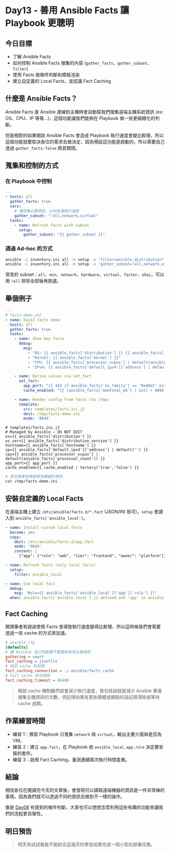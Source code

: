 # Day13 - 善用 Ansible Facts 讓 Playbook 更聰明

## 今日目標
- 了解 Ansible Facts
- 如何控制 Ansible Facts 搜集的內容 (`gather_facts`、`gather_subset`、`filter`)
- 使用 Facts 做條件判斷和模板渲染
- 建立自定義的 Local Facts，並認識 Fact Caching

## 什麼是 Ansible Facts？
Ansible Facts 是 Ansible 連線到主機時會自動幫我們搜集遠端主機系統資訊 (ex: OS、CPU、IP 等等...)，這個功能讓我們能夠在 Playbook 做一些更細緻化的判斷。

但是相對的如果開啟 Ansible Facts 會造成 Playbook 執行速度會變比較慢，所以這個功能就要取決各位的需求去做決定，因為預設這功能是啟動的，所以需要自己透過 `gather_facts`: `false` 將其關閉。

## 蒐集和控制的方式
### 在 Playbook 中控制
```yaml
---
- hosts: all
  gather_facts: true
  vars:
    # 僅收集必要資訊，以利加速執行速度
    gather_subset: "!all,network,virtual"
  tasks:
    - name: Refresh facts with subset
      setup:
        gather_subset: "{{ gather_subset }}"
```

### 透過 Ad-hoc 的方式
```bash
ansible -i inventory.ini all -m setup -a 'filter=ansible_distribution*'
ansible -i inventory.ini all -m setup -a 'gather_subset=!all,network,virtual'
```
常見的 subset：`all`、`min`、`network`、`hardware`、`virtual`、`facter`、`ohai`，可以用 `!all` 排除全部後再挑選。

## 舉個例子
```yaml
---
# facts-demo.yml
- name: Day13 facts demo
  hosts: all
  gather_facts: true
  tasks:
    - name: Show key facts
      debug:
        msg:
          - "OS: {{ ansible_facts['distribution'] }} {{ ansible_facts['distribution_version'] }}"
          - "Kernel: {{ ansible_facts['kernel'] }}"
          - "CPU: {{ ansible_facts['processor_vcpus'] | default(ansible_facts['processor_count']) }}"
          - "IPv4: {{ ansible_facts['default_ipv4']['address'] | default('N/A') }}"

    - name: Derive values via set_fact
      set_fact:
        app_port: "{{ 443 if ansible_facts['os_family'] == 'RedHat' else 80 }}"
        cache_enabled: "{{ (ansible_facts['memtotal_mb'] | int) > 4096 }}"

    - name: Render config from facts (to /tmp)
      template:
        src: templates/facts.ini.j2
        dest: /tmp/facts-demo.ini
        mode: '0644'
```
```jinja2
# templates/facts.ini.j2
# Managed by Ansible – DO NOT EDIT
os={{ ansible_facts['distribution'] }}
os_ver={{ ansible_facts['distribution_version'] }}
hostname={{ ansible_facts['hostname'] }}
ip={{ ansible_facts['default_ipv4']['address'] | default('') }}
cpu={{ ansible_facts['processor_vcpus'] | default(ansible_facts['processor_count']) }}
app_port={{ app_port }}
cache_enabled={{ cache_enabled | ternary('true','false') }}
```

```bash
# 各位會看到裡面會有機器的資訊
cat /tmp/facts-demo.ini
```

## 安裝自定義的 Local Facts
在遠端主機上建立 `/etc/ansible/facts.d/*.fact` (JSON/INI 皆可)，`setup` 會讀入到 `ansible_facts['ansible_local']`。
```yaml
- name: Install custom local facts
  become: yes
  copy:
    dest: /etc/ansible/facts.d/app.fact
    mode: '0644'
    content: |
      {"app": {"role": "web", "tier": "frontend", "owner": "platform"}}

- name: Refresh facts (only local facts)
  setup:
    filter: ansible_local

- name: Use local fact
  debug:
    msg: "Role={{ ansible_facts['ansible_local']['app']['role'] }}"
  when: ansible_facts['ansible_local'] is defined and 'app' in ansible_facts['ansible_local']
```

## Fact Caching
開頭筆者有說過使用 Facts 會導致執行速度變得比較慢，所以這時候我們會需要透過一些 cache 的方式來加速。
```ini
# ansible.cfg
[defaults]
# 讓 Ansible 自己判斷要不要重新取得主機資訊
gathering = smart
fact_caching = jsonfile
# 指定 cache 的目錄
fact_caching_connection = ./.ansible/facts_cache
# fact cache 存活時間
fact_caching_timeout = 86400
```

> 開啟 cache 機制雖然說會減少執行速度，換句話說就是減少 Ansible 重複搜集主機資訊的次數，但記得如果有更新硬體或網路的話記得清除或等待 cache 過期。


## 作業練習時間
- 練習 1：撰寫 Playbook 只蒐集 `network` 與 `virtual`，輸出主要介面與是否為 VM。
- 練習 2：建立 `app.fact`，在 Playbook 依 `ansible_local.app.role` 決定要安裝的套件。
- 練習 3：啟用 Fact Caching，量測連續兩次執行時間差異。

## 結論
相信各位在閱讀完今天的文章後，會發現可以讀取遠端機器的資訊是一件非常棒的事情，因為我們就可以透過不同的資訊去做到不一樣的操作。

像是 [Day08](https://ithelp.ithome.com.tw/articles/10378374) 有提到的條件判斷，大家也可以想想怎麼利用這些有趣的功能來讓我們的流程更具彈性。

## 明日預告
> 明天來試試看能不能綜合這幾天的學習成果完成一個小型的部署任務。
